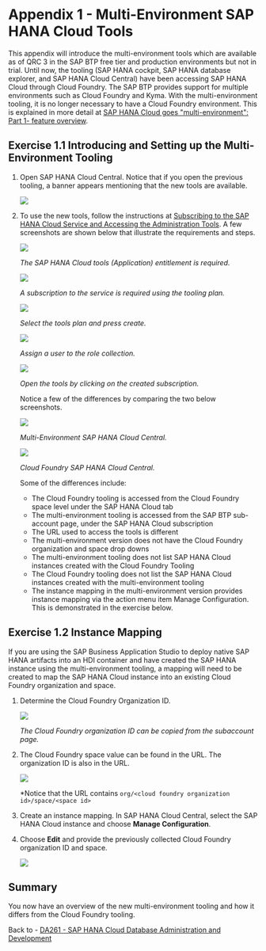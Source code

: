 # Appendix 1 - Multi-Environment SAP HANA Cloud Tools

This appendix will introduce the multi-environment tools which are available as of QRC 3 in the SAP BTP free tier and production environments but not in trial.  Until now, the tooling (SAP HANA cockpit, SAP HANA database explorer, and SAP HANA Cloud Central) have been accessing SAP HANA Cloud through Cloud Foundry.  The SAP BTP provides support for multiple environments such as Cloud Foundry and Kyma.  With the multi-environment tooling, it is no longer necessary to have a Cloud Foundry environment.  This is explained in more detail at [SAP HANA Cloud goes "multi-environment": Part 1- feature overview](https://blogs.sap.com/2022/09/21/sap-hana-cloud-goes-multi-environment-part-1-feature-overview/).

## Exercise 1.1 Introducing and Setting up the Multi-Environment Tooling

1. Open SAP HANA Cloud Central.  Notice that if you open the previous tooling, a banner appears mentioning that the new tools are available.

    ![](images/HANA-Cloud-Central-with-banner.png) 

2. To use the new tools, follow the instructions at [Subscribing to the SAP HANA Cloud Service and Accessing the Administration Tools](https://help.sap.com/docs/HANA_CLOUD/9ae9104a46f74a6583ce5182e7fb20cb/784a1dbb421a4da29fb1e3bdf5f198ec.html).  A few screenshots are shown below that illustrate the requirements and steps.

    ![](images/entitlements.png)

    *The SAP HANA Cloud tools (Application) entitlement is required.* 

    ![](images/Create-Subscription.png)

    *A subscription to the service is required using the tooling plan.*

    ![](images/Tools-Plan.png)

    *Select the tools plan and press create.*

    ![](images/Role-Collection.png)

    *Assign a user to the role collection.*

    ![](images/Open-Tools.png)
    
    *Open the tools by clicking on the created subscription.*

    Notice a few of the differences by comparing the two below screenshots.

    ![](images/Multi-Environemnt-HCC.png)

    *Multi-Environment SAP HANA Cloud Central.*

    ![](images/Cloud-Foundry-HCC.png)

    *Cloud Foundry SAP HANA Cloud Central.*

    Some of the differences include:

    * The Cloud Foundry tooling is accessed from the Cloud Foundry space level under the SAP HANA Cloud tab
    * The multi-environment tooling is accessed from the SAP BTP sub-account page, under the SAP HANA Cloud subscription
    * The URL used to access the tools is different
    * The multi-environment version does not have the Cloud Foundry organization and space drop downs
    * The multi-environment tooling does not list SAP HANA Cloud instances created with the Cloud Foundry Tooling
    * The Cloud Foundry tooling does not list the SAP HANA Cloud instances created with the multi-environment tooling
    * The instance mapping in the multi-environment version provides instance mapping via the action menu item Manage Configuration.  This is demonstrated in the exercise below.

## Exercise 1.2 Instance Mapping

If you are using the SAP Business Application Studio to deploy native SAP HANA artifacts into an HDI container and have created the SAP HANA instance using the multi-environment tooling, a mapping will need to be created to map the SAP HANA Cloud instance into an existing Cloud Foundry organization and space.

1. Determine the Cloud Foundry Organization ID.

    ![](images/Cloud-Foundry-Org.png)

    *The Cloud Foundry organization ID can be copied from the subaccount page.*

2. The Cloud Foundry space value can be found in the URL.  The organization ID is also in the URL.

    ![](images/Cloud-Foundry-Space-ID.png)

    *Notice that the URL contains `org/<cloud foundry organization id>/space/<space id>`

3. Create an instance mapping.  In SAP HANA Cloud Central, select the SAP HANA Cloud instance and choose **Manage Configuration**.


4. Choose **Edit** and provide the previously collected Cloud Foundry organization ID and space.

    ![](images/Instance-Mapping.png)


## Summary

You now have an overview of the new multi-environment tooling and how it differs from the Cloud Foundry tooling.

Back to - [DA261 - SAP HANA Cloud Database Administration and Development](../../../README.md)

